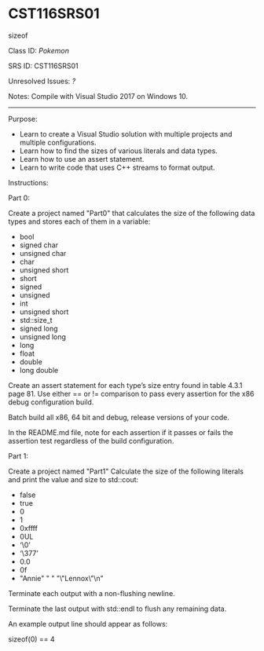 # CST116SRS01
sizeof


Class ID:  *Pokemon* 

SRS ID:  CST116SRS01 

Unresolved Issues:  *?* 

Notes:  Compile with Visual Studio 2017 on Windows 10. 

---

Purpose:  

* Learn to create a Visual Studio solution with multiple projects and multiple configurations. 
* Learn how to find the sizes of various literals and data types. 
* Learn how to use an assert statement. 
* Learn to write code that uses C++ streams to format output. 

Instructions:  

Part 0:  

Create a project named "Part0" that calculates the size of the following data types and stores each of them in a variable:  

* bool
* signed char
* unsigned char
* char
* unsigned short
* short
* signed
* unsigned
* int
* unsigned short
* std::size_t
* signed long
* unsigned long
* long
* float
* double
* long double

Create an assert statement for each type’s size entry found in table 4.3.1 page 81. 
Use either == or != comparison to pass every assertion for the x86 debug configuration build.  

Batch build all x86, 64 bit and debug, release versions of your code.  

In the README.md file, note for each assertion if it passes or fails the assertion test regardless of the build configuration.  

Part 1:  

Create a project named "Part1" Calculate the size of the following literals and print the value and size to std::cout:  

* false
* true
* 0
* 1
* 0xffff
* 0UL
* ‘\0’
* ‘\377’
* 0.0
* 0f
* "Annie" " " "\\"Lennox\\"\n"

Terminate each output with a non-flushing newline.  

Terminate the last output with std::endl to flush any remaining data.  

An example output line should appear as follows:  

sizeof(0) == 4
